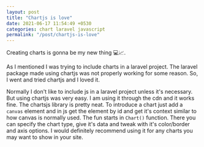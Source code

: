 ```yaml
---
layout: post
title: "Chartjs is love"
date: 2021-06-17 11:54:49 +0530
categories: chart laravel javascript
permalink: "/post/chartjs-is-love"
---
```


Creating charts is gonna be my new thing 💻📈.

As I mentioned I was trying to include charts in a laravel project. The laravel package made using chartjs was not properly working for some reason. So, I went and tried chartjs and I loved it.

Normally I don't like to include js in a laravel project unless it's necessary. But using chartjs was very easy. I am using it through the cdn and it works fine. The chartsjs library is pretty neat. To introduce a chart just add a `canvas` element and in js get the element by id and get it's context similar to how canvas is normally used. The fun starts in `Chart()` function. There you can specify the chart type, give it's data and tweak with it's color/border and axis options. I would definitely recommend using it for any charts you may want to show in your site.
